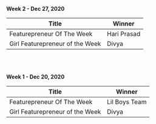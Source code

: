 **Week 2  - Dec 27, 2020**


| Title         | Winner        |
| ------------- | ------------- |
| Featurepreneur Of The Week  | Hari Prasad  |
| Girl Featurepreneur of the Week  | Divya  |


<br>
<br>

**Week 1  - Dec 20, 2020**


| Title         | Winner        |
| ------------- | ------------- |
| Featurepreneur Of The Week  | Lil Boys Team  |
| Girl Featurepreneur of the Week  | Divya  |
